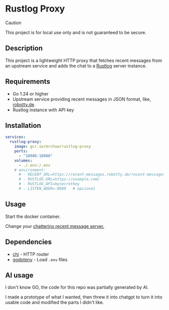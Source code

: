 # Rustlog Proxy

> [!CAUTION]
> This project is for local use only and is not guaranteed to be secure.

## Description

This project is a lightweight HTTP proxy that fetches recent messages from an upstream service and adds the chat to a [Rustlog](https://github.com/boring-nick/rustlog) server instance.

## Requirements

- Go 1.24 or higher
- Upstream service providing recent messages in JSON format, like, [robotty.de](https://recent-messages.robotty.de/).
- Rustlog instance with API key

## Installation

```yml
services:
  rustlog-proxy:
    image: gcr.io/mrchuw/rustlog-proxy
    ports:
      - "18080:18080"
    volumes:
      - ./.env:/.env
    # environment:
      # - RECENT_URL=https://recent-messages.robotty.de/recent-messages/
      # - RUSTLOG_URL=https://example.com/
      # - RUSTLOG_API=mysecretkey
      # - LISTEN_ADDR=:8080   # opcional
```

## Usage

Start the docker container.

Change your [chatterino recent message server.](https://wiki.chatterino.com/Environment%20Variables/#chatterino2_recent_messages_url)

## Dependencies

- [chi](https://github.com/go-chi/chi) - HTTP router
- [godotenv](https://github.com/joho/godotenv) - Load `.env` files

## AI usage

I don't know GO, the code for this repo was partially generated by AI.

I made a prototype of what I wanted, then threw it into chatgpt to turn it into usable code and modified the parts I didn't like.
